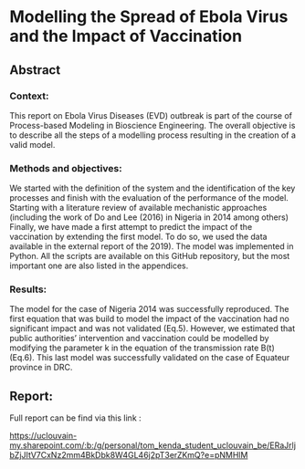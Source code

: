 # Modelling the Spread of Ebola Virus and the Impact of Vaccination

## Abstract

### Context: 

This report on Ebola Virus Diseases (EVD) outbreak is part of the
course of Process-based Modeling in Bioscience Engineering. The overall objective
is to describe all the steps of a modelling process resulting in the creation of a valid
model.

### Methods and objectives: 

We started with the definition of the system and the
identification of the key processes and finish with the evaluation of the performance
of the model. Starting with a literature review of available mechanistic approaches
(including the work of Do and Lee (2016) in Nigeria in 2014 among others) Finally,
we have made a first attempt to predict the impact of the vaccination by extending
the first model. To do so, we used the data available in the external report of the
2019). The model was implemented in Python. All the scripts are available on this
GitHub repository, but the most important one are also listed in the appendices.

### Results: 

The model for the case of Nigeria 2014 was successfully reproduced. The
first equation that was build to model the impact of the vaccination had no significant
impact and was not validated (Eq.5). However, we estimated that public authorities’
intervention and vaccination could be modelled by modifying the parameter k in the
equation of the transmission rate B(t) (Eq.6). This last model was successfully
validated on the case of Equateur province in DRC.

## Report:

Full report can be find via this link : 

[https://uclouvain-my.sharepoint.com/:b:/g/personal/tom_kenda_student_uclouvain_be/ERaJrljbZjJItV7CxNz2mm4BkDbk8W4GL46j2pT3erZKmQ?e=pNMHlM
](https://drive.google.com/file/d/1H9hYL5ANSKkepupAMMYioidDoekde_j3/view?usp=sharing)

